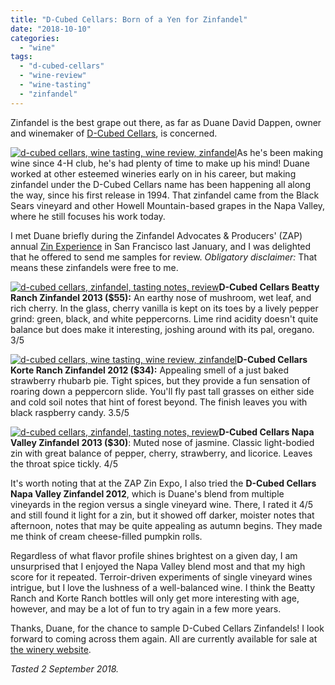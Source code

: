 ```yaml
---
title: "D-Cubed Cellars: Born of a Yen for Zinfandel"
date: "2018-10-10"
categories:
  - "wine"
tags:
  - "d-cubed-cellars"
  - "wine-review"
  - "wine-tasting"
  - "zinfandel"
---
```


Zinfandel is the best grape out there, as far as Duane David Dappen, owner and winemaker of [D-Cubed Cellars](https://www.dcubedcellars.com/), is concerned.

[![d-cubed cellars, wine tasting, wine review, zinfandel](http://s3.amazonaws.com/thegourmez-wpmedia/2018/09/DCubed-04-500x451.jpg)](http://s3.amazonaws.com/thegourmez-wpmedia/2018/09/DCubed-04.jpg)As he's been making wine since 4-H club, he's had plenty of time to make up his mind! Duane worked at other esteemed wineries early on in his career, but making zinfandel under the D-Cubed Cellars name has been happening all along the way, since his first release in 1994. That zinfandel came from the Black Sears vineyard and other Howell Mountain-based grapes in the Napa Valley, where he still focuses his work today.

I met Duane briefly during the Zinfandel Advocates & Producers' (ZAP) annual [Zin Experience](http://thegourmez.com/the-zinfandel-experience-zap) in San Francisco last January, and I was delighted that he offered to send me samples for review. _Obligatory disclaimer:_ That means these zinfandels were free to me.

[![d-cubed cellars, zinfandel, tasting notes, review](http://s3.amazonaws.com/thegourmez-wpmedia/2018/09/DCubed-01-363x500.jpg)](http://s3.amazonaws.com/thegourmez-wpmedia/2018/09/DCubed-01.jpg)**D-Cubed Cellars Beatty Ranch Zinfandel 2013 ($55):** An earthy nose of mushroom, wet leaf, and rich cherry. In the glass, cherry vanilla is kept on its toes by a lively pepper grind: green, black, and white peppercorns. Lime rind acidity doesn't quite balance but does make it interesting, joshing around with its pal, oregano. 3/5

[![d-cubed cellars, wine tasting, wine review, zinfandel](http://s3.amazonaws.com/thegourmez-wpmedia/2018/09/DCubed-05-500x489.jpg)](http://s3.amazonaws.com/thegourmez-wpmedia/2018/09/DCubed-05.jpg)**D-Cubed Cellars Korte Ranch Zinfandel 2012 ($34):** Appealing smell of a just baked strawberry rhubarb pie. Tight spices, but they provide a fun sensation of roaring down a peppercorn slide. You'll fly past tall grasses on either side and cold soil notes that hint of forest beyond. The finish leaves you with black raspberry candy. 3.5/5

[![d-cubed cellars, zinfandel, tasting notes, review](http://s3.amazonaws.com/thegourmez-wpmedia/2018/09/DCubed-03-336x500.jpg)](http://s3.amazonaws.com/thegourmez-wpmedia/2018/09/DCubed-03.jpg)**D-Cubed Cellars Napa Valley Zinfandel 2013 ($30)**: Muted nose of jasmine. Classic light-bodied zin with great balance of pepper, cherry, strawberry, and licorice. Leaves the throat spice tickly. 4/5

It's worth noting that at the ZAP Zin Expo, I also tried the **D-Cubed Cellars Napa Valley Zinfandel 2012**, which is Duane's blend from multiple vineyards in the region versus a single vineyard wine. There, I rated it 4/5 and still found it light for a zin, but it showed off darker, moister notes that afternoon, notes that may be quite appealing as autumn begins. They made me think of cream cheese-filled pumpkin rolls.

Regardless of what flavor profile shines brightest on a given day, I am unsurprised that I enjoyed the Napa Valley blend most and that my high score for it repeated. Terroir-driven experiments of single vineyard wines intrigue, but I love the lushness of a well-balanced wine. I think the Beatty Ranch and Korte Ranch bottles will only get more interesting with age, however, and may be a lot of fun to try again in a few more years.

Thanks, Duane, for the chance to sample D-Cubed Cellars Zinfandels! I look forward to coming across them again. All are currently available for sale at [the winery website](https://www.dcubedcellars.com/store/index.cfm?fuseaction=view&category_id=1).

_Tasted 2 September 2018._
